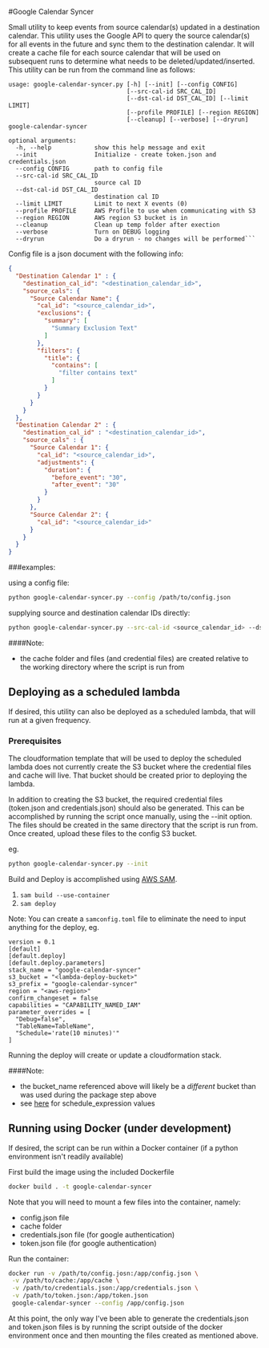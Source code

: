 #Google Calendar Syncer

Small utility to keep events from source calendar(s) updated in a destination calendar. This utility uses the Google API
to query the source calendar(s) for all events in the future and sync them to the destination calendar. It will create a
cache file for each source calendar that will be used on subsequent runs to determine what needs to be
deleted/updated/inserted. This utility can be run from the command line as follows:

```
usage: google-calendar-syncer.py [-h] [--init] [--config CONFIG]
                                 [--src-cal-id SRC_CAL_ID]
                                 [--dst-cal-id DST_CAL_ID] [--limit LIMIT]
                                 [--profile PROFILE] [--region REGION]
                                 [--cleanup] [--verbose] [--dryrun]
google-calendar-syncer

optional arguments:
  -h, --help            show this help message and exit
  --init                Initialize - create token.json and credentials.json
  --config CONFIG       path to config file
  --src-cal-id SRC_CAL_ID
                        source cal ID
  --dst-cal-id DST_CAL_ID
                        destination cal ID
  --limit LIMIT         Limit to next X events (0)
  --profile PROFILE     AWS Profile to use when communicating with S3
  --region REGION       AWS region S3 bucket is in
  --cleanup             Clean up temp folder after exection
  --verbose             Turn on DEBUG logging
  --dryrun              Do a dryrun - no changes will be performed```
```

Config file is a json document with the following info:

```json
{
  "Destination Calendar 1" : {
    "destination_cal_id": "<destination_calendar_id>",
    "source_cals": {
      "Source Calendar Name": {
        "cal_id": "<source_calendar_id>",
        "exclusions": {
          "summary": [
            "Summary Exclusion Text"
          ]
        },
        "filters": {
          "title": {
            "contains": [
              "filter contains text"
            ]
          }
        }
      }
    }
  },
  "Destination Calendar 2" : {
    "destination_cal_id" : "<destination_calendar_id>",
    "source_cals" : {
      "Source Calendar 1": {
        "cal_id": "<source_calendar_id>",
        "adjustments": {
          "duration": {
            "before_event": "30",
            "after_event": "30"
          }
        }
      },
      "Source Calendar 2": {
        "cal_id": "<source_calendar_id>"
      }
    }
  }
}
```

###examples:

using a config file:
```bash
python google-calendar-syncer.py --config /path/to/config.json
```

supplying source and destination calendar IDs directly:
```bash
python google-calendar-syncer.py --src-cal-id <source_calendar_id> --dst-cal-id <destination_calendar_id>
```

####Note:
- the cache folder and files (and credential files) are created relative to the working directory where the script is run from

## Deploying as a scheduled lambda
If desired, this utility can also be deployed as a scheduled lambda, that will run at a given frequency.

### Prerequisites

The cloudformation template that will be used to deploy the scheduled lambda does not currently create the S3 bucket
where the credential files and cache will live. That bucket should be created prior to deploying the lambda.

In addition to creating the S3 bucket, the required credential files (token.json and credentials.json) should also be
generated. This can be accomplished by running the script once manually, using the --init option. The files should be
created in the same directory that the script is run from. Once created, upload these files to the config S3 bucket.

eg.
```bash
python google-calendar-syncer.py --init
```

Build and Deploy is accomplished using [AWS SAM](https://github.com/awslabs/serverless-application-model).

1) ```sam build --use-container```
2) ```sam deploy```

Note: You can create a `samconfig.toml` file to eliminate the need to input anything for the deploy, eg.

```
version = 0.1
[default]
[default.deploy]
[default.deploy.parameters]
stack_name = "google-calendar-syncer"
s3_bucket = "<lambda-deploy-bucket>"
s3_prefix = "google-calendar-syncer"
region = "<aws-region>"
confirm_changeset = false
capabilities = "CAPABILITY_NAMED_IAM"
parameter_overrides = [
  "Debug=false",
  "TableName=TableName",
  "Schedule='rate(10 minutes)'"
]
```

Running the deploy will create or update a cloudformation stack.

####Note:
- the bucket_name referenced above will likely be a *different* bucket than was used during the package step above
- see [here](https://docs.aws.amazon.com/AmazonCloudWatch/latest/events/ScheduledEvents.html) for schedule_expression values


## Running using Docker (under development)

If desired, the script can be run within a Docker container (if a python environment isn't readily available)

First build the image using the included Dockerfile

```bash
docker build . -t google-calendar-syncer
```

Note that you will need to mount a few files into the container, namely:
- config.json file
- cache folder
- credentials.json file (for google authentication)
- token.json file (for google authentication)


Run the container:

```bash
docker run -v /path/to/config.josn:/app/config.json \
 -v /path/to/cache:/app/cache \
 -v /path/to/credentials.json:/app/credentials.json \
 -v /path/to/token.json:/app/token.json
 google-calendar-syncer --config /app/config.json
```

At this point, the only way I've been able to generate the credentials.json and token.json files is by running the
script outside of the docker environment once and then mounting the files created as mentioned above.